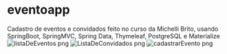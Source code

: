 # eventoapp
Cadastro de eventos e convidados feito no curso da Michelli Brito, usando SpringBoot, SpringMVC, Spring Data, Thymeleaf, PostgreSQL e Materialize 
![listaDeEventos png](https://user-images.githubusercontent.com/62912922/84303954-312b7b80-ab2e-11ea-86f7-cfa5a31e5bd3.jpg)
![ListaDeConvidados png](https://user-images.githubusercontent.com/62912922/84304075-5d46fc80-ab2e-11ea-8060-cb401864175c.jpg)
![cadastrarEvento png](https://user-images.githubusercontent.com/62912922/84304102-68019180-ab2e-11ea-89bb-d4ca61634af3.jpg)

